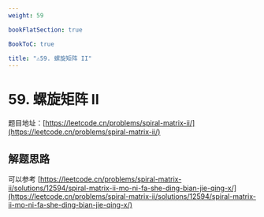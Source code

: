 ```yaml
---
weight: 59

bookFlatSection: true

BookToC: true

title: "⚠️59. 螺旋矩阵 II"
---
```


# 59. 螺旋矩阵 II

题目地址：[https://leetcode.cn/problems/spiral-matrix-ii/](https://leetcode.cn/problems/spiral-matrix-ii/)

## 解题思路

可以参考 [https://leetcode.cn/problems/spiral-matrix-ii/solutions/12594/spiral-matrix-ii-mo-ni-fa-she-ding-bian-jie-qing-x/](https://leetcode.cn/problems/spiral-matrix-ii/solutions/12594/spiral-matrix-ii-mo-ni-fa-she-ding-bian-jie-qing-x/)
